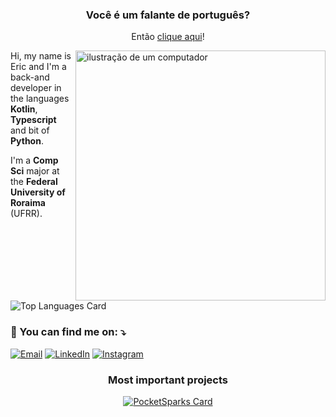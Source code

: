 <div align="center">

### Você é um falante de português?

Então [clique aqui](./LEIA-ME.md)!
</div>

<img
  align="right"
  src="https://raw.githubusercontent.com/MicaelliMedeiros/micaellimedeiros/master/image/computer-illustration.png"
  alt="ilustração de um computador"
  min-width="400px"
  max-width="400px"
  width="400px"
/>

Hi, my name is Eric and I'm a back-and developer in the languages
**Kotlin**, **Typescript** and bit of **Python**.

I'm a **Comp Sci** major at the **Federal University of Roraima**
(UFRR).

![Top Languages Card](https://github-readme-stats.vercel.app/api/top-langs/?username=freitaseric&size_weight=0.5&count_weight=0.6&langs_count=8&layout=compact&theme=onedark)

### 💌 You can find me on: ⤵️

[![Email](https://img.shields.io/badge/-Email-FF0000?style=flat-square&labelColor=FF0000&logo=gmail&logoColor=white)](mailto:ericfreitas371@gmail.com)
[![LinkedIn](https://img.shields.io/badge/-LinkedIn-0e76a8?style=flat-square&logo=linkedin&logoColor=white)](https://www.linkedin.com/in/eric-freitas-aa442a342/)
[![Instagram](https://img.shields.io/badge/-Instagram-DF0174?style=flat-square&labelColor=DF0174&logo=instagram&logoColor=white)](https://www.instagram.com/fr.eriic/profilecard/?igsh=ejVhdjNqOWRmcWl5)

<div align="center">

### Most important projects

[![PocketSparks Card](https://github-readme-stats.vercel.app/api/pin/?username=freitaseric&repo=pocketsparks&show_owner=true&theme=onedark)](https://github.com/freitaseric/pocketsparks)

</div>
